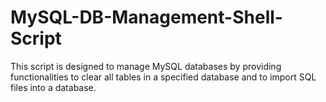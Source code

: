 # MySQL-DB-Management-Shell-Script
This script is designed to manage MySQL databases by providing functionalities to clear all tables in a specified database and to import SQL files into a database.
